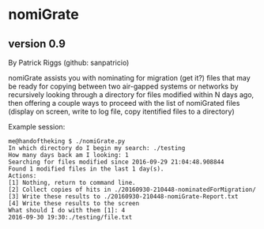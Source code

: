 # nomiGrate
## version 0.9
By Patrick Riggs (github: sanpatricio)

nomiGrate assists you with nominating for migration (get it?) files that may be ready for copying between two air-gapped systems or networks by recursively looking through a directory for files modified within N days ago, then offering a couple ways to proceed with the list of nomiGrated files (display on screen, write to log file, copy itentified files to a directory)

Example session:

```
me@handoftheking $ ./nomiGrate.py 
In which directory do I begin my search: ./testing
How many days back am I looking: 1
Searching for files modified since 2016-09-29 21:04:48.908844
Found 1 modified files in the last 1 day(s).
Actions:
[1] Nothing, return to command line.
[2] Collect copies of hits in ./20160930-210448-nominatedForMigration/
[3] Write these results to ./20160930-210448-nomiGrate-Report.txt
[4] Write these results to the screen
What should I do with them [1]: 4
2016-09-30 19:30:./testing/file.txt
```
